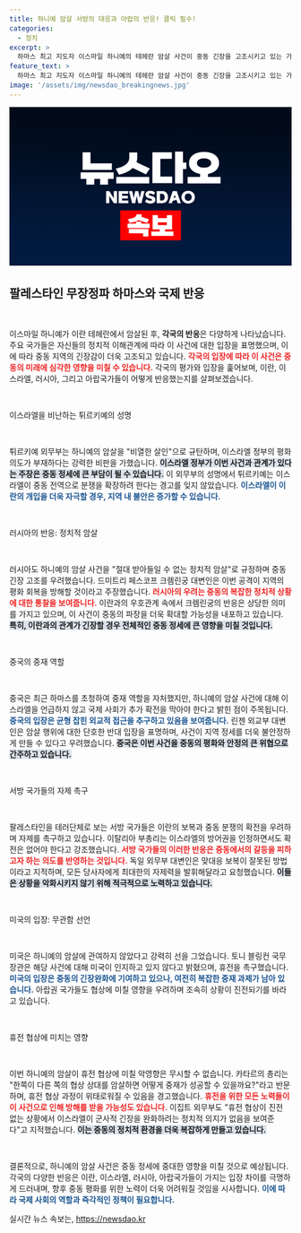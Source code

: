 ```yaml
---
title: 하니예 암살 서방의 대응과 아랍의 반응! 클릭 필수!
categories:
  - 정치
excerpt: >
  하마스 최고 지도자 이스마일 하니예의 테헤란 암살 사건이 중동 긴장을 고조시키고 있는 가운데, 각국의 상반된 반응이 쏟아지고 있다. 이스라엘의 배후 의혹과 함께 휴전 협상이 위태로워지는 상황에서 지역의 안전이 위협받고 있다.
feature_text: >
  하마스 최고 지도자 이스마일 하니예의 테헤란 암살 사건이 중동 긴장을 고조시키고 있는 가운데, 각국의 상반된 반응이 쏟아지고 있다. 이스라엘의 배후 의혹과 함께 휴전 협상이 위태로워지는 상황에서 지역의 안전이 위협받고 있다.
image: '/assets/img/newsdao_breakingnews.jpg'
---
```


<p><img src="/assets/img/newsdao_breakingnews.jpg" alt="ontimetimes 속보" /></p>

<h2 data-ke-size="size26">팔레스타인 무장정파 하마스와 국제 반응</h2>

<p data-ke-size="size16">&nbsp;</p>

<p>이스마일 하니예가 이란 테헤란에서 암살된 후, <b>각국의 반응</b>은 다양하게 나타났습니다. 주요 국가들은 자신들의 정치적 이해관계에 따라 이 사건에 대한 입장을 표명했으며, 이에 따라 중동 지역의 긴장감이 더욱 고조되고 있습니다. <b><span style="color: #ee2323;">각국의 입장에 따라 이 사건은 중동의 미래에 심각한 영향을 미칠 수 있습니다.</span></b> 각국의 평가와 입장을 훑어보며, 이란, 이스라엘, 러시아, 그리고 아랍국가들이 어떻게 반응했는지를 살펴보겠습니다.</p>

<p data-ke-size="size16">&nbsp;</p>

<p>이스라엘을 비난하는 튀르키예의 성명</p>

<p data-ke-size="size16">&nbsp;</p>

<p>튀르키예 외무부는 하니예의 암살을 "비열한 살인"으로 규탄하며, 이스라엘 정부의 평화 의도가 부재하다는 강력한 비판을 가했습니다. <b><span style="background-color: #21538527;">이스라엘 정부가 이번 사건과 관계가 있다는 주장은 중동 정세에 큰 부담이 될 수 있습니다.</span></b> 이 외무부의 성명에서 튀르키예는 이스라엘이 중동 전역으로 분쟁을 확장하려 한다는 경고를 잊지 않았습니다. <b><span style="color: #1a5490;">이스라엘이 이란의 개입을 더욱 자극할 경우, 지역 내 불안은 증가할 수 있습니다.</span></b></p>

<p data-ke-size="size16">&nbsp;</p>

<p>러시아의 반응: 정치적 암살</p>

<p data-ke-size="size16">&nbsp;</p>

<p>러시아도 하니예의 암살 사건을 "절대 받아들일 수 없는 정치적 암살"로 규정하며 중동 긴장 고조를 우려했습니다. 드미트리 페스코프 크렘린궁 대변인은 이번 공격이 지역의 평화 회복을 방해할 것이라고 주장했습니다. <b><span style="color: #ee2323;">러시아의 우려는 중동의 복잡한 정치적 상황에 대한 통찰을 보여줍니다.</span></b> 이란과의 우호관계 속에서 크렘린궁의 반응은 상당한 의미를 가지고 있으며, 이 사건이 중동의 파장을 더욱 확대할 가능성을 내포하고 있습니다. <b><span style="background-color: #21538527;">특히, 이란과의 관계가 긴장할 경우 전체적인 중동 정세에 큰 영향을 미칠 것입니다.</span></b></p>

<p data-ke-size="size16">&nbsp;</p>

<p>중국의 중재 역할</p>

<p data-ke-size="size16">&nbsp;</p>

<p>중국은 최근 하마스를 초청하여 중재 역할을 자처했지만, 하니예의 암살 사건에 대해 이스라엘을 언급하지 않고 국제 사회가 추가 확전을 막아야 한다고 밝힌 점이 주목됩니다. <b><span style="color: #1a5490;">중국의 입장은 균형 잡힌 외교적 접근을 추구하고 있음을 보여줍니다.</span></b> 린젠 외교부 대변인은 암살 행위에 대한 단호한 반대 입장을 표명하며, 사건이 지역 정세를 더욱 불안정하게 만들 수 있다고 우려했습니다. <b><span style="background-color: #21538527;">중국은 이번 사건을 중동의 평화와 안정의 큰 위협으로 간주하고 있습니다.</span></b></p>

<p data-ke-size="size16">&nbsp;</p>

<p>서방 국가들의 자제 촉구</p>

<p data-ke-size="size16">&nbsp;</p>

<p>팔레스타인을 테러단체로 보는 서방 국가들은 이란의 보복과 중동 분쟁의 확전을 우려하며 자제를 촉구하고 있습니다. 이탈리아 부총리는 이스라엘의 방어권을 인정하면서도 확전은 없어야 한다고 강조했습니다. <b><span style="color: #ee2323;">서방 국가들의 이러한 반응은 중동에서의 갈등을 피하고자 하는 의도를 반영하는 것입니다.</span></b> 독일 외무부 대변인은 맞대응 보복이 잘못된 방법이라고 지적하며, 모든 당사자에게 최대한의 자제력을 발휘해달라고 요청했습니다. <b><span style="background-color: #21538527;">이들은 상황을 악화시키지 않기 위해 적극적으로 노력하고 있습니다.</span></b></p>

<p data-ke-size="size16">&nbsp;</p>

<p>미국의 입장: 무관함 선언</p>

<p data-ke-size="size16">&nbsp;</p>

<p>미국은 하니예의 암살에 관여하지 않았다고 강력히 선을 그었습니다. 토니 블링컨 국무장관은 해당 사건에 대해 미국이 인지하고 있지 않다고 밝혔으며, 휴전을 촉구했습니다. <b><span style="color: #1a5490;">미국의 입장은 중동의 긴장완화에 기여하고 있으나, 여전히 복잡한 중재 과제가 남아 있습니다.</span></b> 아랍권 국가들도 협상에 미칠 영향을 우려하며 조속히 상황이 진전되기를 바라고 있습니다.</p>

<p data-ke-size="size16">&nbsp;</p>

<p>휴전 협상에 미치는 영향</p>

<p data-ke-size="size16">&nbsp;</p>

<p>이번 하니예의 암살이 휴전 협상에 미칠 악영향은 무시할 수 없습니다. 카타르의 총리는 "한쪽이 다른 쪽의 협상 상대를 암살하면 어떻게 중재가 성공할 수 있을까요?"라고 반문하며, 휴전 협상 과정이 위태로워질 수 있음을 경고했습니다. <b><span style="color: #ee2323;">휴전을 위한 모든 노력들이 이 사건으로 인해 방해를 받을 가능성도 있습니다.</span></b> 이집트 외무부도 "휴전 협상이 진전 없는 상황에서 이스라엘이 군사적 긴장을 완화하려는 정치적 의지가 없음을 보여준다"고 지적했습니다. <b><span style="background-color: #21538527;">이는 중동의 정치적 환경을 더욱 복잡하게 만들고 있습니다.</span></b></p>

<p data-ke-size="size16">&nbsp;</p>

<p>결론적으로, 하니예의 암살 사건은 중동 정세에 중대한 영향을 미칠 것으로 예상됩니다. 각국의 다양한 반응은 이란, 이스라엘, 러시아, 아랍국가들이 가지는 입장 차이를 극명하게 드러내며, 향후 중동 평화를 위한 노력이 더욱 어려워질 것임을 시사합니다. <b><span style="color: #1a5490;">이에 따라 국제 사회의 역할과 즉각적인 정책이 필요합니다.</span></b></p>
실시간 뉴스 속보는, <a href="https://newsdao.kr" rel="dofollow">https://newsdao.kr</a>


